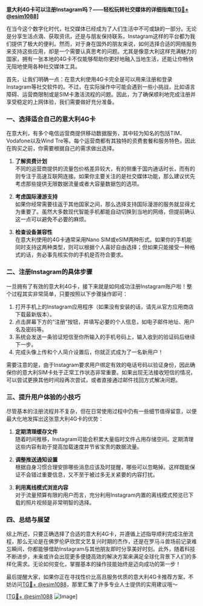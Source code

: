 **意大利4G卡可以注册Instagram吗？——轻松玩转社交媒体的详细指南[[TG💪+ @esim1088](https://t.me/s/esim1088)]**

在当今这个数字化时代，社交媒体已经成为了人们生活中不可或缺的一部分。无论是分享生活点滴、获取资讯，还是与朋友保持联系，Instagram这样的平台都为我们提供了极大的便利。然而，对于身在国外的朋友来说，如何选择合适的网络服务来支持这些应用，却是一个需要认真思考的问题。尤其是像意大利这样充满魅力的国家，拥有一张本地的4G卡不仅能够帮助你更好地融入当地生活，还能让你畅快无阻地使用各种社交媒体工具。

首先，让我们明确一点：在意大利使用4G卡完全是可以用来注册和登录Instagram等社交软件的。不过，在实际操作中可能会遇到一些小挑战，比如语言障碍、运营商限制或是SIM卡激活流程的问题。因此，为了确保顺利地完成注册并享受稳定的上网体验，我们需要做好充分准备。

### 一、选择适合自己的意大利4G卡

在意大利，有多个电信运营商提供移动数据服务，其中较为知名的包括TIM、Vodafone以及Wind Tre等。每个运营商都有其独特的资费套餐和服务特色，因此在购买之前，你需要根据自己的需求做出选择。

1. **了解资费计划**  
   不同的运营商提供的流量包价格差异较大，有的侧重于国内通话时长，而有的则专注于高速互联网连接。如果你主要关注的是社交媒体功能，那么建议优先考虑那些提供无限数据流量或者大容量数据包的选项。

2. **考虑国际漫游支持**  
   如果你经常需要往返于其他国家之间，那么选择支持国际漫游的服务就显得尤为重要了。虽然大多数现代智能手机都能自动切换到当地的网络，但提前确认这一点可以避免不必要的麻烦。

3. **检查设备兼容性**  
   在意大利使用的4G卡通常采用Nano SIM或eSIM两种形式。如果你的手机能同时支持这两种类型，则可以根据个人喜好自由选择；但如果只能接受一种格式的话，务必事先核实你的手机是否符合要求。

### 二、注册Instagram的具体步骤

一旦拥有了有效的意大利4G卡，接下来就是如何成功注册Instagram账户啦！整个过程其实非常简单，只要按照以下步骤操作即可：

1. 打开手机上的Instagram应用程序（如果没有安装的话，请先从官方应用商店下载最新版本）。
2. 点击屏幕下方的“注册”按钮，并填写必要的个人信息，如电子邮件地址、用户名及密码等。
3. 系统会发送一条验证短信至你所输入的手机号码上，输入收到的验证码后继续下一步。
4. 完成头像上传和个人简介设置后，你就正式成为了一名新用户！

需要注意的是，由于Instagram要求用户绑定有效的电话号码以验证身份，因此确保你的意大利SIM卡处于正常工作状态非常重要。如果出现无法接收短信的情况，可以尝试更换其他时间段再次尝试，或者直接通过邮件找回方式解决问题。

### 三、提升用户体验的小技巧

尽管基本的注册流程并不复杂，但在日常使用过程中仍有一些细节值得留意，以便最大化地发挥出这张意大利4G卡的优势：

1. **定期清理缓存文件**  
   随着时间推移，Instagram可能会积累大量临时文件占用存储空间。定期清理这些内容有助于提高加载速度并节省宝贵的数据流量。

2. **调整推送通知设置**  
   根据自身习惯合理安排哪些消息应该及时提醒，哪些可以忽略掉。这样既能保证不会错过重要信息，又不至于被过多无关紧要的内容打扰。

3. **利用离线模式浏览内容**  
   对于流量预算有限的用户而言，充分利用Instagram内置的离线模式预览已下载的照片视频是非常明智的选择。

### 四、总结与展望

综上所述，只要正确选择了合适的意大利4G卡，并遵循上述指导顺利完成注册流程，那么无论是在佛罗伦萨欣赏文艺复兴时期的杰作，还是在罗马斗兽场前记录难忘瞬间，你都能够借助Instagram与其他朋友即时分享美好时刻。此外，随着科技不断进步，未来或许会出现更多便捷高效的解决方案来满足全球化背景下人们的多样化需求。无论如何变化，掌握基本的操作技能始终是迈向成功的第一步！

最后提醒大家，如果你正在寻找性价比高且服务优质的意大利4G卡推荐方案，不妨访问[TG💪+ @esim1088](https://t.me/s/esim1088)，那里汇集了许多专业人士提供的实用建议哦～  

[[TG💪+ @esim1088](https://t.me/s/esim1088) ![Image](https://i.postimg.cc/4NQfJmqS/Snipaste-2025-05-13-00-14-12.png)]